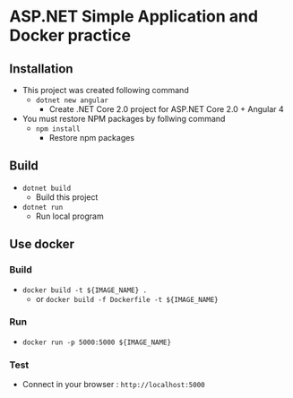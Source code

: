 # ASP.NET Simple Application and Docker practice

## Installation
- This project was created following command
    - `dotnet new angular`
        - Create .NET Core 2.0 project for ASP.NET Core 2.0 + Angular 4
- You must restore NPM packages by follwing command
    - `npm install`
        - Restore npm packages

## Build
- `dotnet build`
    - Build this project
- `dotnet run`
    - Run local program

## Use docker
### Build
- `docker build -t ${IMAGE_NAME} .`
    - or `docker build -f Dockerfile -t ${IMAGE_NAME}`

### Run
- `docker run -p 5000:5000 ${IMAGE_NAME}`

### Test
- Connect in your browser : `http://localhost:5000`